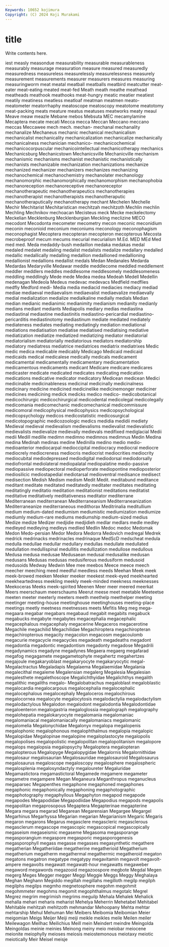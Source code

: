 ```yaml
---
Keywords: 10652 kojimura
Copyright: (C) 2024 Koji Murakami
---
```


# title

Write contents here.



iest measly measondue measurability measurable measurableness measurably measurage measuration measure
measured measuredly measuredness measureless measurelessly measurelessness measurely measurement measurements measurer
measurers measures measuring measuringworm meat meatal meatball meatballs meatbird meatcutter
meat-eater meat-eating meated meat-fed Meath meath meathe meathead meatheads meathook
meathooks meat-hungry meatic meatier meatiest meatily meatiness meatless meatloaf meatman
meatmen meato- meatometer meatorrhaphy meatoscope meatoscopy meatotome meatotomy meat-packing meats
meature meatus meatuses meatworks meaty meaul Meave meaw meazle Mebane
mebos Mebsuta MEC mecamylamine Mecaptera mecate mecati Mecca mecca Meccan
Meccano meccano meccas Meccawee mech mech. mechan- mechanal mechanality mechanalize
Mechaneus mechanic mechanical mechanicalism mechanicalist mechanicality mechanicalization mechanicalize mechanically mechanicalness
mechanician mechanico- mechanicochemical mechanicocorpuscular mechanicointellectual mechanicotherapy mechanics Mechanicsburg Mechanicstown Mechanicsville
Mechanicville mechanism mechanismic mechanisms mechanist mechanistic mechanistically mechanists mechanizable mechanization
mechanizations mechanize mechanized mechanizer mechanizers mechanizes mechanizing mechanochemical mechanochemistry mechanolater
mechanology mechanomorphic mechanomorphically mechanomorphism mechanophobia mechanoreception mechanoreceptive mechanoreceptor mechanotherapeutic mechanotherapeutics
mechanotherapies mechanotherapist mechanotherapists mechanotheraputic mechanotheraputically mechanotherapy mechant Mechelen Mechelle Mechir
Mechitarist Mechitaristican mechitzah mechitzoth Mechlin mechlin Mechling Mechnikov mechoacan Mecisteus
meck Mecke meckelectomy Meckelian Mecklenburg Mecklenburgian Meckling meclizine MECO mecodont
Mecodonta mecometer mecometry mecon meconic meconidium meconin meconioid meconium meconiums
meconology meconophagism meconophagist Mecoptera mecopteran mecopteron mecopterous Mecosta mecrobeproof mecum
mecums mecurial mecurialism M.Ed. MED MEd Med med med. Meda
medaddy-bush medaillon medaka medakas medal medaled medalet medaling medalist medalists
medalize medallary medalled medallic medallically medalling medallion medallioned medallioning medallionist
medallions medallist medals Medan Medanales Medarda Medardas Medaryville Medawar meddle
meddlecome meddled meddlement meddler meddlers meddles meddlesome meddlesomely meddlesomeness meddling
meddlingly Mede mede Medea medea Medeah Medell Medellin medenagan Medeola
Medeus medevac medevacs Medfield medflies medfly Medford medi- Media media
mediacid mediacies mediacy mediad mediae mediaeval mediaevalism mediaevalist mediaevalize mediaevally
medial medialization medialize medialkaline medially medials Median median medianic medianimic
medianimity medianism medianity medianly medians mediant mediants Mediapolis mediary medias
mediastina mediastinal mediastine mediastinitis mediastino-pericardial mediastino-pericarditis mediastinotomy mediastinum mediate mediated
mediately mediateness mediates mediating mediatingly mediation mediational mediations mediatisation mediatise
mediatised mediatising mediative mediatization mediatize mediatized mediatizing mediator mediatorial mediatorialism
mediatorially mediatorious mediators mediatorship mediatory mediatress mediatrice mediatrices mediatrix mediatrixes
Medic medic medica medicable medicably Medicago Medicaid medicaid medicaids medical
medicalese medically medicals medicament medicamental medicamentally medicamentary medicamentation medicamentous medicaments
medicant Medicare medicare medicares medicaster medicate medicated medicates medicating medication
medications medicative medicator medicatory Medicean medicean Medici medicinable medicinableness medicinal
medicinally medicinalness medicinary medicine medicined medicinelike medicinemonger mediciner medicines medicining
medick medicks medico medico- medicobotanical medicochirurgic medicochirurgical medicodental medicolegal medicolegally
medicomania medicomechanic medicomechanical medicommissure medicomoral medicophysical medicophysics medicopsychological medicopsychology medicos
medicostatistic medicosurgical medicotopographic medicozoologic medics medidia medidii mediety Medieval medieval
medievalism medievalisms medievalist medievalistic medievalists medievalize medievally medievals medifixed mediglacial
Medii medii Medill medille medimn medimno medimnos medimnus Medin Medina
medina Medinah medinas medine Medinilla medino medio medio- medioanterior mediocarpal
medioccipital mediocracy mediocral mediocre mediocrely mediocreness mediocris mediocrist mediocrities mediocrity
mediocubital mediodepressed mediodigital mediodorsal mediodorsally mediofrontal mediolateral mediopalatal mediopalatine medio-passive
mediopassive mediopectoral medioperforate mediopontine medioposterior mediosilicic mediostapedial mediotarsal medioventral medisance
medisect medisection Medish Medism medism Medit Medit. meditabund meditance meditant
meditate meditated meditatedly meditater meditates meditating meditatingly meditatio meditation meditationist
meditations meditatist meditative meditatively meditativeness meditator mediterrane Mediterranean mediterranean Mediterraneanism
Mediterraneanization Mediterraneanize mediterraneous medithorax Meditrinalia meditullium medium medium-dated mediumism mediumistic
mediumization mediumize mediumly medium-rare mediums mediumship medium-sized medius Medize medize
Medizer medjidie medjidieh medlar medlars medle medley medleyed medleying medleys
medlied Medlin Medoc medoc Medomak Medon Medo-persian Medor Medora Medorra
Medovich medregal Medrek medrick medrinacks medrinacles medrinaque MedScD medscheat medula
medulla medullae medullar medullary medullas medullate medullated medullation medullispinal medullitis
medullization medullose medullous Medusa medusa medusae Medusaean medusal medusalike medusan
medusans Medusas medusas medusiferous medusiform medusoid medusoids Medway Medwin Mee
mee meebos Meece meece meech meecher meeching meed meedful meedless
meeds Meehan Meek meek meek-browed meeken Meeker meeker meekest meek-eyed
meekhearted meekheartedness meekling meekly meek-minded meekness meeknesses Meekoceras Meeks meek-spirited
Meenen Meer meer meered meerkat Meers meerschaum meerschaums Meerut meese
meet meetable Meeteetse meeten meeter meeterly meeters meeth meethelp meethelper
meeting meetinger meeting-house meetinghouse meetinghouses meeting-place meetings meetly meetness meetnesses
meets Mefitis Meg meg mega- megaara megabar megabars megabaud megabit
megabits megabuck megabucks megabyte megabytes megacephalia megacephalic megacephalous megacephaly megacerine
Megaceros megacerotine Megachile megachilid Megachilidae Megachiroptera megachiropteran megachiropterous megacity megacolon
megacosm megacoulomb megacurie megacycle megacycles megadeath megadeaths megadont megadontia megadontic
megadontism megadonty megadose Megadrili megadynamics megadyne megadynes Megaera megaerg megafarad
megafog megagamete megagametophyte megahertz megahertzes megajoule megakaryoblast megakaryocyte megakaryocytic megal-
Megalactractus Megaladapis Megalaema Megalaemidae Megalania megalecithal megaleme Megalensian megalerg Megalesia
Megalesian megalesthete megalethoscope Megalichthyidae Megalichthys megalith megalithic megaliths megalo- Megalobatrachus
megaloblast megaloblastic megalocardia megalocarpous megalocephalia megalocephalic megalocephalous megalocephaly Megaloceros megalochirous
megalocornea megalocyte megalocytosis megalodactylia megalodactylism megalodactylous Megalodon megalodont megalodontia Megalodontidae
megaloenteron megalogastria megaloglossia megalograph megalography megalohepatia megalokaryocyte megalomania megalomaniac megalomaniacal
megalomaniacally megalomaniacs megalomanic megalomelia Megalonychidae Megalonyx megalopa megalopenis megalophonic megalophonous
megalophthalmus megalopia megalopic Megalopidae Megalopinae megalopine megaloplastocyte megalopolis megalopolises megalopolistic
megalopolitan megalopolitanism megalopore megalops megalopsia megalopsychy Megaloptera megalopteran megalopterous Megalopyge
Megalopygidae Megalornis Megalornithidae megalosaur megalosaurian Megalosauridae megalosauroid Megalosaurus megalosaurus megaloscope
megaloscopy megalosphere megalospheric megalosplenia megalosyndactyly megaloureter Megaluridae Megamastictora megamastictoral Megamede
megamere megameter megametre megampere Megan Meganeura Meganthropus meganucleus megaparsec Megapenthes
megaphone megaphoned megaphones megaphonic megaphonically megaphoning megaphotographic megaphotography megaphyllous Megaphyton
megapod megapode megapodes Megapodidae Megapodiidae Megapodius megapods megapolis megapolitan megaprosopous
Megaptera Megapterinae megapterine Megara megara megarad Megarean Megarensian Megargee Megargel
Megarhinus Megarhyssa Megarian megarian Megarianism Megaric Megaris megaron megarons Megarus
megasclere megascleric megasclerous megasclerum megascope megascopic megascopical megascopically megaseism megaseismic
megaseme Megasoma megasporange megasporangium megaspore megasporic megasporogenesis megasporophyll megass megasse
megasses megasynthetic megathere megatherian Megatheriidae megatherine megatherioid Megatherium megatherium megatherm
megathermal megathermic megatheroid megaton megatons megatron megatype megatypy megavitamin megavolt
megavolt-ampere megavolts megawatt megawatt-hour megawatts megaweber megaword megawords megazooid megazoospore
megbote Megdal Megen megerg Meges Megger megger Meggi Meggie Meggs
Meggy Meghalaya Meghan Meghann Megiddo megillah megillahs megilloth megilp megilph
megilphs megilps megmho megnetosphere megohm megohmit megohmmeter megohms megomit megophthalmus
megotalc Megrel Megrez megrim megrimish megrims meguilp Mehala Mehalek Mehalick
mehalla mehari meharis meharist Mehelya Meherrin Mehetabel Mehitabel Mehitable mehitzah
mehitzoth mehmandar Mehoopany Mehta mehtar mehtarship Mehul Mehuman Mei Meibers
Meibomia Meibomian Meier meigomian Meigs Meijer Meiji meiji meikle meikles
meile Meilen meiler Meilewagon Meilhac Meilichius Meill mein Meindert meindre
Meingolda Meingoldas meinie meinies Meinong meiny meio meiobar meiocene meionite
meiophylly meioses meiosis meiostemonous meiotaxy meiotic meiotically Meir Meisel meisje

